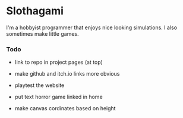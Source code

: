 # Slothagami
I'm a hobbyist programmer that enjoys nice looking simulations. I also sometimes make little games.

### Todo
- link to repo in project pages (at top)
- make github and itch.io links more obvious
- playtest the website
- put text horror game linked in home

- make canvas cordinates based on height
